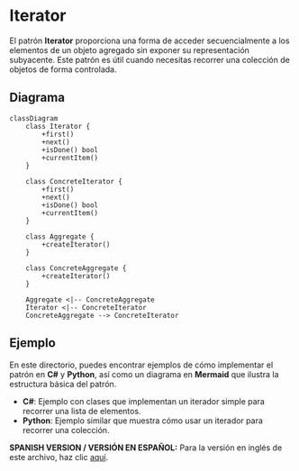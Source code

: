
# Iterator

El patrón **Iterator** proporciona una forma de acceder secuencialmente a los elementos de un objeto agregado sin exponer su representación subyacente. Este patrón es útil cuando necesitas recorrer una colección de objetos de forma controlada.

## Diagrama

```mermaid
classDiagram
    class Iterator {
        +first()
        +next()
        +isDone() bool
        +currentItem()
    }

    class ConcreteIterator {
        +first()
        +next()
        +isDone() bool
        +currentItem()
    }

    class Aggregate {
        +createIterator()
    }

    class ConcreteAggregate {
        +createIterator()
    }

    Aggregate <|-- ConcreteAggregate
    Iterator <|-- ConcreteIterator
    ConcreteAggregate --> ConcreteIterator
```

## Ejemplo

En este directorio, puedes encontrar ejemplos de cómo implementar el patrón en **C#** y **Python**, así como un diagrama en **Mermaid** que ilustra la estructura básica del patrón.

- **C#**: Ejemplo con clases que implementan un iterador simple para recorrer una lista de elementos.
- **Python**: Ejemplo similar que muestra cómo usar un iterador para recorrer una colección.

**SPANISH VERSION / VERSIÓN EN ESPAÑOL:** Para la versión en inglés de este archivo, haz clic [aquí](README.md).
